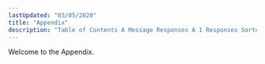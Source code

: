 ```yaml
---
lastUpdated: "03/05/2020"
title: "Appendix"
description: "Table of Contents A Message Responses A 1 Responses Sorted By Codes B MIB Files B 1 1 3 6 1 4 1 19552 1 2 Per domain Metrics B 2 Per group binding Metrics 1 3 6 1 4 1 19552 1 3 B 3 The OMNITI SNMP MIB..."
---
```


Welcome to the Appendix. 
